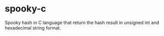 # spooky-c
Spooky hash in C language that return the hash result in unsigned int and hexadecimal string format.
